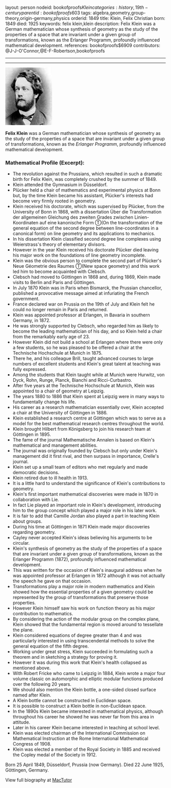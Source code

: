 layout: person
nodeid: bookofproofs$Klein
categories: history,19th-century
parentid: bookofproofs$603
tags: algebra,geometry,group-theory,origin-germany,physics
orderid: 1849
title: Klein, Felix Christian
born: 1849
died: 1925
keywords: felix klein,klein
description: Felix Klein was a German mathematician whose synthesis of geometry as the study of the properties of a space that are invariant under a given group of transformations, known as the Erlanger Programm, profoundly influenced mathematical development.
references: bookofproofs$6909
contributors: @J-J-O'Connor,@E-F-Robertson,bookofproofs

---



---

![Klein.jpg](https://github.com/bookofproofs/bookofproofs.github.io/blob/main/_sources/_assets/images/portraits/Klein.jpg?raw=true)

**Felix Klein** was a German mathematician whose synthesis of geometry as the study of the properties of a space that are invariant under a given group of transformations, known as the _Erlanger Programm_, profoundly influenced mathematical development.

### Mathematical Profile (Excerpt):
* The revolution against the Prussians, which resulted in such a dramatic birth for Felix Klein, was completely crushed by the summer of 1849.
* Klein attended the Gymnasium in Düsseldorf.
* Plücker held a chair of mathematics and experimental physics at Bonn but, by the time Klein became his assistant, Plücker's interests had become very firmly rooted in geometry.
* Klein received his doctorate, which was supervised by Plücker, from the University of Bonn in 1868, with a dissertation Über die Transformation der allgemeinen Gleichung des zweiten Grades zwischen Linien-Koordinaten auf eine kanonische Form Ⓣ(On the transformation of the general equation of the second degree between line-coordinates in a canonical form) on line geometry and its applications to mechanics.
* In his dissertation Klein classified second degree line complexes using Weierstrass's theory of elementary divisors.
* However in the year Klein received his doctorate Plücker died leaving his major work on the foundations of line geometry incomplete.
* Klein was the obvious person to complete the second part of Plücker's Neue Géometrie des Raumes Ⓣ(New space geometry) and this work led him to become acquainted with Clebsch.
* Clebsch had moved to Göttingen in 1868 and, during 1869, Klein made visits to Berlin and Paris and Göttingen.
* In July 1870 Klein was in Paris when Bismarck, the Prussian chancellor, published a provocative message aimed at infuriating the French government.
* France declared war on Prussia on the 19th  of July and Klein felt he could no longer remain in Paris and returned.
* Klein was appointed professor at Erlangen, in Bavaria in southern Germany, in 1872.
* He was strongly supported by Clebsch, who regarded him as likely to become the leading mathematician of his day, and so Klein held a chair from the remarkably early age of 23.
* However Klein did not build a school at Erlangen where there were only a few students, so he was pleased to be offered a chair at the Technische Hochschule at Munich in 1875.
* There he, and his colleague Brill, taught advanced courses to large numbers of excellent students and Klein's great talent at teaching was fully expressed.
* Among the students that Klein taught while at Munich were Hurwitz, von Dyck, Rohn, Runge, Planck, Bianchi and Ricci-Curbastro.
* After five years at the Technische Hochschule at Munich, Klein was appointed to a chair of geometry at Leipzig.
* The years 1880 to 1886 that Klein spent at Leipzig were in many ways to fundamentally change his life.
* His career as a research mathematician essentially over, Klein accepted a chair at the University of Göttingen in 1886.
* Klein established a research centre at Göttingen which was to serve as a model for the best mathematical research centres throughout the world.
* Klein brought Hilbert from Königsberg to join his research team at Göttingen in 1895.
* The fame of the journal Mathematische Annalen is based on Klein's mathematical and management abilities.
* The journal was originally founded by Clebsch but only under Klein's management did it first rival, and then surpass in importance, Crelle's journal.
* Klein set up a small team of editors who met regularly and made democratic decisions.
* Klein retired due to ill health in 1913.
* It is a little hard to understand the significance of Klein's contributions to geometry.
* Klein's first important mathematical discoveries were made in 1870 in collaboration with Lie.
* In fact Lie played an important role in Klein's development, introducing him to the group concept which played a major role in his later work.
* It is fair to add that Camille Jordan also played a part in teaching Klein about groups.
* During his time at Göttingen in 1871 Klein made major discoveries regarding geometry.
* Cayley never accepted Klein's ideas believing his arguments to be circular.
* Klein's synthesis of geometry as the study of the properties of a space that are invariant under a given group of transformations, known as the Erlanger Programm (1872), profoundly influenced mathematical development.
* This was written for the occasion of Klein's inaugural address when he was appointed professor at Erlangen in 1872 although it was not actually the speech he gave on that occasion.
* Transformations play a major role in modern mathematics and Klein showed how the essential properties of a given geometry could be represented by the group of transformations that preserve those properties.
* However Klein himself saw his work on function theory as his major contribution to mathematics.
* By considering the action of the modular group on the complex plane, Klein showed that the fundamental region is moved around to tessellate the plane.
* Klein considered equations of degree greater than 4 and was particularly interested in using transcendental methods to solve the general equation of the fifth degree.
* Working under great stress, Klein succeeded in formulating such a theorem and in sketching a strategy for proving it.
* However it was during this work that Klein's health collapsed as mentioned above.
* With Robert Fricke who came to Leipzig in 1884, Klein wrote a major four volume classic on automorphic and elliptic modular functions produced over the following 20 years.
* We should also mention the Klein bottle, a one-sided closed surface named after Klein.
* A Klein bottle cannot be constructed in Euclidean space.
* It is possible to construct a Klein bottle in non-Euclidean space.
* In the 1890s Klein became interested in mathematical physics, although throughout his career he showed he was never far from this area in attitude.
* Later in his career Klein became interested in teaching at school level.
* Klein was elected chairman of the International Commission on Mathematical Instruction at the Rome International Mathematical Congress of 1908.
* Klein was elected a member of the Royal Society in 1885 and received the Copley medal of the Society in 1912.

Born 25 April 1849, Düsseldorf, Prussia (now Germany). Died 22 June 1925, Göttingen, Germany.

View full biography at [MacTutor](https://mathshistory.st-andrews.ac.uk/Biographies/Klein/)
